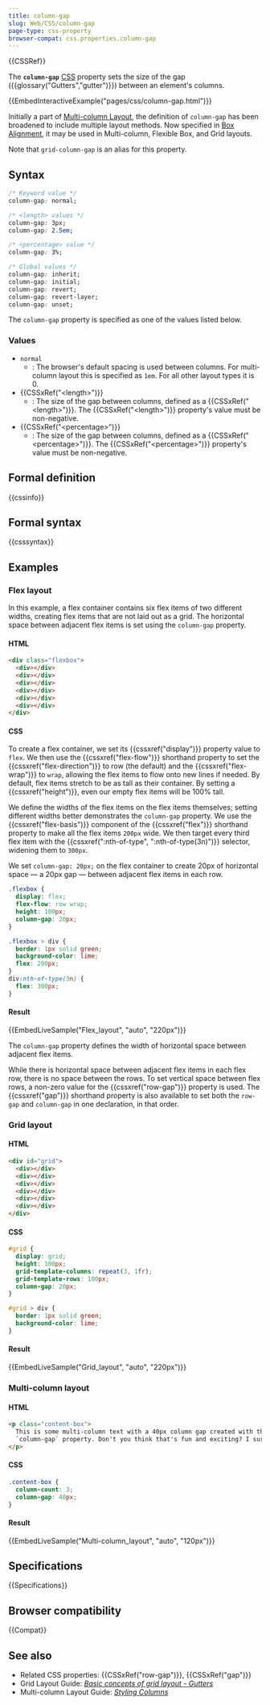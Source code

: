 ```yaml
---
title: column-gap
slug: Web/CSS/column-gap
page-type: css-property
browser-compat: css.properties.column-gap
---
```


{{CSSRef}}

The **`column-gap`** [CSS](/en-US/docs/Web/CSS) property sets the size of the gap ({{glossary("Gutters","gutter")}}) between an element's columns.

{{EmbedInteractiveExample("pages/css/column-gap.html")}}

Initially a part of [Multi-column Layout](/en-US/docs/Web/CSS/CSS_multicol_layout), the definition of `column-gap` has been broadened to include multiple layout methods. Now specified in [Box Alignment](/en-US/docs/Web/CSS/CSS_box_alignment), it may be used in Multi-column, Flexible Box, and Grid layouts.

Note that `grid-column-gap` is an alias for this property.

## Syntax

```css
/* Keyword value */
column-gap: normal;

/* <length> values */
column-gap: 3px;
column-gap: 2.5em;

/* <percentage> value */
column-gap: 3%;

/* Global values */
column-gap: inherit;
column-gap: initial;
column-gap: revert;
column-gap: revert-layer;
column-gap: unset;
```

The `column-gap` property is specified as one of the values listed below.

### Values

- `normal`
  - : The browser's default spacing is used between columns. For multi-column layout this is specified as `1em`. For all other layout types it is 0.
- {{CSSxRef("&lt;length&gt;")}}
  - : The size of the gap between columns, defined as a {{CSSxRef("&lt;length&gt;")}}. The {{CSSxRef("&lt;length&gt;")}} property's value must be non-negative.
- {{CSSxRef("&lt;percentage&gt;")}}
  - : The size of the gap between columns, defined as a {{CSSxRef("&lt;percentage&gt;")}}. The {{CSSxRef("&lt;percentage&gt;")}} property's value must be non-negative.

## Formal definition

{{cssinfo}}

## Formal syntax

{{csssyntax}}

## Examples

### Flex layout

In this example, a flex container contains six flex items of two different widths, creating flex items that are not laid out as a grid. The horizontal space between adjacent flex items is set using the `column-gap` property.

#### HTML

```html
<div class="flexbox">
  <div></div>
  <div></div>
  <div></div>
  <div></div>
  <div></div>
  <div></div>
</div>
```

#### CSS

To create a flex container, we set its {{cssxref("display")}} property value to `flex`. We then use the {{cssxref("flex-flow")}} shorthand property to set the {{cssxref("flex-direction")}} to row (the default) and the {{cssxref("flex-wrap")}} to `wrap`, allowing the flex items to flow onto new lines if needed. By default, flex items stretch to be as tall as their container. By setting a {{cssxref("height")}}, even our empty flex items will be 100% tall.

We define the widths of the flex items on the flex items themselves; setting different widths better demonstrates the `column-gap` property. We use the {{cssxref("flex-basis")}} component of the {{cssxref("flex")}} shorthand property to make all the flex items `200px` wide. We then target every third flex item with the {{cssxref(":nth-of-type", ":nth-of-type(3n)")}} selector, widening them to `300px`.

We set `column-gap: 20px;` on the flex container to create 20px of horizontal space — a 20px gap — between adjacent flex items in each row.

```css
.flexbox {
  display: flex;
  flex-flow: row wrap;
  height: 100px;
  column-gap: 20px;
}

.flexbox > div {
  border: 1px solid green;
  background-color: lime;
  flex: 200px;
}
div:nth-of-type(3n) {
  flex: 300px;
}
```

#### Result

{{EmbedLiveSample("Flex_layout", "auto", "220px")}}

The `column-gap` property defines the width of horizontal space between adjacent flex items. 

While there is horizontal space between adjacent flex items in each flex row, there is no space between the rows. To set vertical space between flex rows, a non-zero value for the {{cssxref("row-gap")}} property is used. The {{cssxref("gap")}} shorthand property is also available to set both the `row-gap` and `column-gap` in one declaration, in that order.

### Grid layout

#### HTML

```html
<div id="grid">
  <div></div>
  <div></div>
  <div></div>
  <div></div>
  <div></div>
  <div></div>
</div>
```

#### CSS

```css
#grid {
  display: grid;
  height: 100px;
  grid-template-columns: repeat(3, 1fr);
  grid-template-rows: 100px;
  column-gap: 20px;
}

#grid > div {
  border: 1px solid green;
  background-color: lime;
}
```

#### Result

{{EmbedLiveSample("Grid_layout", "auto", "220px")}}

### Multi-column layout

#### HTML

```html
<p class="content-box">
  This is some multi-column text with a 40px column gap created with the CSS
  `column-gap` property. Don't you think that's fun and exciting? I sure do!
</p>
```

#### CSS

```css
.content-box {
  column-count: 3;
  column-gap: 40px;
}
```

#### Result

{{EmbedLiveSample("Multi-column_layout", "auto", "120px")}}

## Specifications

{{Specifications}}

## Browser compatibility

{{Compat}}

## See also

- Related CSS properties: {{CSSxRef("row-gap")}}, {{CSSxRef("gap")}}
- Grid Layout Guide: _[Basic concepts of grid layout - Gutters](/en-US/docs/Web/CSS/CSS_grid_layout/Basic_concepts_of_grid_layout#gutters)_
- Multi-column Layout Guide: _[Styling Columns](/en-US/docs/Web/CSS/CSS_multicol_layout/Styling_columns)_
